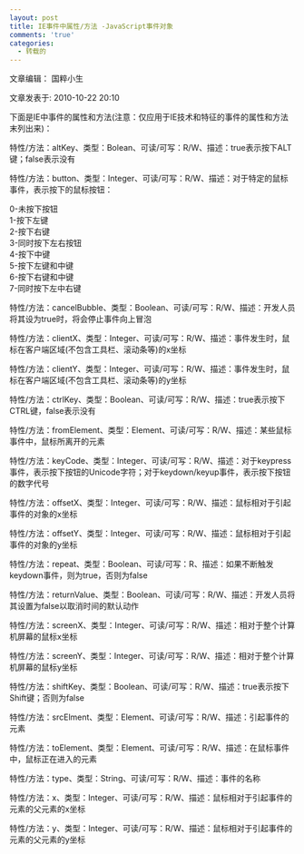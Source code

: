 ```yaml
---
layout: post
title: IE事件中属性/方法 -JavaScript事件对象
comments: 'true'
categories:
  - 转载的
---
```

文章编辑： 国粹小生

文章发表于: 2010-10-22 20:10

下面是IE中事件的属性和方法(注意：仅应用于IE技术和特征的事件的属性和方法末列出来)：

特性/方法：altKey、类型：Bolean、可读/可写：R/W、描述：true表示按下ALT键；false表示没有

特性/方法：button、类型：Integer、可读/可写：R/W、描述：对于特定的鼠标事件，表示按下的鼠标按钮：

0-未按下按钮  
1-按下左键  
2-按下右键  
3-同时按下左右按钮  
4-按下中键  
5-按下左键和中键  
6-按下右键和中键  
7-同时按下左中右键

特性/方法：cancelBubble、类型：Boolean、可读/可写：R/W、描述：开发人员将其设为true时，将会停止事件向上冒泡

特性/方法：clientX、类型：Integer、可读/可写：R/W、描述：事件发生时，鼠标在客户端区域(不包含工具栏、滚动条等)的x坐标

特性/方法：clientY、类型：Integer、可读/可写：R/W、描述：事件发生时，鼠标在客户端区域(不包含工具栏、滚动条等)的y坐标

特性/方法：ctrlKey、类型：Boolean、可读/可写：R/W、描述：true表示按下CTRL键，false表示没有

特性/方法：fromElement、类型：Element、可读/可写：R/W、描述：某些鼠标事件中，鼠标所离开的元素

特性/方法：keyCode、类型：Integer、可读/可写：R/W、描述：对于keypress事件，表示按下按钮的Unicode字符；对于keydown/keyup事件，表示按下按钮的数字代号

特性/方法：offsetX、类型：Integer、可读/可写：R/W、描述：鼠标相对于引起事件的对象的x坐标

特性/方法：offsetY、类型：Integer、可读/可写：R/W、描述：鼠标相对于引起事件的对象的y坐标

特性/方法：repeat、类型：Boolean、可读/可写：R、描述：如果不断触发keydown事件，则为true，否则为false

特性/方法：returnValue、类型：Boolean、可读/可写：R/W、描述：开发人员将其设置为false以取消时间的默认动作

特性/方法：screenX、类型：Integer、可读/可写：R/W、描述：相对于整个计算机屏幕的鼠标x坐标

特性/方法：screenY、类型：Integer、可读/可写：R/W、描述：相对于整个计算机屏幕的鼠标y坐标

特性/方法：shiftKey、类型：Boolean、可读/可写：R/W、描述：true表示按下Shift键；否则为false

特性/方法：srcElment、类型：Element、可读/可写：R/W、描述：引起事件的元素

特性/方法：toElement、类型：Element、可读/可写：R/W、描述：在鼠标事件中，鼠标正在进入的元素

特性/方法：type、类型：String、可读/可写：R/W、描述：事件的名称

特性/方法：x、类型：Integer、可读/可写：R/W、描述：鼠标相对于引起事件的元素的父元素的x坐标

特性/方法：y、类型：Integer、可读/可写：R/W、描述：鼠标相对于引起事件的元素的父元素的y坐标